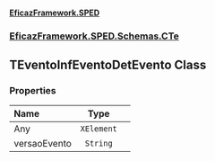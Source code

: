 #### [EficazFramework.SPED](EficazFrameworkSPED.md 'EficazFramework SPED')
### [EficazFramework.SPED.Schemas.CTe](EficazFramework.SPED.Schemas.CTe.md 'EficazFramework.SPED.Schemas.CTe')

## TEventoInfEventoDetEvento Class
### Properties

| Name | Type | |
| :--- | :---: | :--- |
| Any | `XElement` |  |
| versaoEvento | `String` |  |
